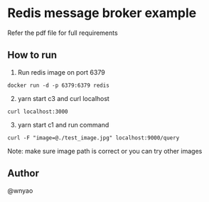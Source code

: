# Redis message broker example

Refer the pdf file for full requirements

## How to run

1. Run redis image on port 6379

```
docker run -d -p 6379:6379 redis
```

2. yarn start c3 and curl localhost

```
curl localhost:3000
```

3. yarn start c1 and run command

```
curl -F "image=@./test_image.jpg" localhost:9000/query
```

Note: make sure image path is correct or you can try other images

## Author

@wnyao
